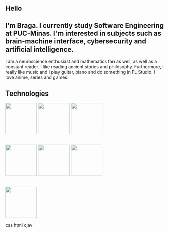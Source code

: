 ## Hello
## I'm Braga. I currently study Software Engineering at PUC-Minas. I'm interested in subjects such as brain-machine interface, cybersecurity and artificial intelligence.

I am a neuroscience enthusiast and mathematics fan as well, as well as a constant reader. I like reading ancient stories and philosophy. Furthermore, I really like music and I play guitar, piano and do something in FL Studio. I love anime, series and games.

## Technologies 
<img height="100px" width="100px" src="https://user-images.githubusercontent.com/25181517/192106070-46255bcf-65e6-4c6b-a296-bf8d0d8fb2a7.png"/> <img height="100px" width="100px" src="https://cdn.jsdelivr.net/gh/devicons/devicon@latest/icons/cplusplus/cplusplus-original.svg" /> <img height="100px" width="100px" src="https://user-images.githubusercontent.com/25181517/121405384-444d7300-c95d-11eb-959f-913020d3bf90.png"/>
##
<img height="100px" width="100px" src="https://user-images.githubusercontent.com/25181517/192158954-f88b5814-d510-4564-b285-dff7d6400dad.png"/> <img height="100px" width="100px" src="https://user-images.githubusercontent.com/25181517/183898674-75a4a1b1-f960-4ea9-abcb-637170a00a75.png"/> <img height="100px" width="100px" src="https://cdn.jsdelivr.net/gh/devicons/devicon@latest/icons/bootstrap/bootstrap-original-wordmark.svg"/> 
##
<img height="100px" width="100px" src="https://cdn.jsdelivr.net/gh/devicons/devicon@latest/icons/arduino/arduino-original.svg" />

css
html
cjav
          
          
          


